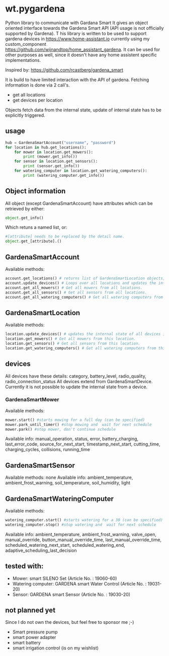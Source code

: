 # wt.pygardena
Python library to communicate with Gardana Smart
It gives an object oriented interface towards the Gardena Smart API (API usage is not officially supported by Gardena).
T
his library is written to be used to support gardena devices in https://www.home-assistant.io currently using my custom_component https://github.com/wijnandtop/home_assistant_gardena. It can be used for other purposes as well, since it doesn't have any home assistent specific implementations.

Inspired by: 
https://github.com/rcastberg/gardena_smart 

It is build to have limited interaction with the API of gardena. Fetching information is done via 2 call's.

* get all locations
* get devices per location

Objects fetch data from the internal state, update of internal state has to be explicitly triggered. 
 
## usage

```python
hub = GardenaSmartAccount("username", "password")
for location in hub.get_locations(): 
    for mower in location.get_mowers():
        print (mower.get_info())
    for sensor in location.get_sensors():
        print (sensor.get_info())
    for watering_computer in location.get_watering_computers():
        print (watering_computer.get_info())
```

## Object information

All object (except GardenaSmartAccount) have attributes which can be retrieved by either:
```python
object.get_info()
```
Which retuns a named list, or:
```python
#[attribute] needs to be replaced by the detail name.
object.get_[attribute].() 
```


## GardenaSmartAccount

Available methods:
```python
account.get_locations() # returns list of GardenaSmartLocation objects, if there is no internal state it will call the Gardena API
account.update_devices() # Loops over all locations and updates the internal state.
account.get_all_mowers() # Get all mowers from all locations.
account.get_all_sensors() # Get all sensors from all locations.
account.get_all_watering_computers() # Get all watering computers from all locations.
```

## GardenaSmartLocation

Available methods:
```python
location.update_devices() # updates the internal state of all devices in this location.
location.get_mowers() # Get all mowers from this location.
location.get_sensors() # Get all sensors from this location.
location.get_watering_computers() # Get all watering computers from this location.
```

## devices

All devices have these details: category, battery_level, radio_quality, radio_connection_status
All devices extend from GardenaSmartDevice.
Currently it is not possible to update the internal state from a device.

### GardenaSmartMower

Available methods:
```python
mower.start() #starts mowing for a full day (can be specified)
mower.park_until_timer() #stop mowing and  wait for next schedule
mower.park() #stop mower, don't continue schedule

```
Available info: manual_operation, status, error, battery_charging, last_error_code, source_for_next_start, 
timestamp_next_start, cutting_time, charging_cycles, collisions, running_time

## GardenaSmartSensor

Available methods: none
Available info: ambient_temperature, ambient_frost_warning, soil_temperature, soil_humidity, light

## GardenaSmartWateringComputer

Available methods:
 ```python
 watering_computer.start() #starts watering for a 30 (can be specified)
 watering_computer.stop() #stop watering and  wait for next schedule 
 ```
 Available info:
ambient_temperature, ambient_frost_warning, valve_open, manual_override, 
button_manual_override_time, last_manual_override_time, scheduled_watering_next_start, 
scheduled_watering_end, adaptive_scheduling_last_decision 


## tested with:
 
 * Mower: smart SILENO Set (Article No. : 19060-60)
 * Watering computer: GARDENA smart Water Control (Article No. : 19031-20)
 * Sensor: GARDENA smart Sensor (Article No. : 19030-20)
 
## not planned yet

Since I do not own the devices, but feel free to sponsor me ;-)

* Smart pressure pump
* smart power adapter
* smart battery
* smart irrigation control (is on my wishlist)



